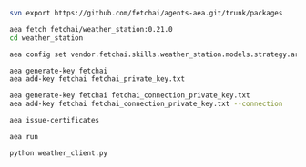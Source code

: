 ``` bash
svn export https://github.com/fetchai/agents-aea.git/trunk/packages
```
``` bash
aea fetch fetchai/weather_station:0.21.0
cd weather_station
```
``` bash
aea config set vendor.fetchai.skills.weather_station.models.strategy.args.is_ledger_tx False --type bool
```
``` bash
aea generate-key fetchai
aea add-key fetchai fetchai_private_key.txt
```
``` bash
aea generate-key fetchai fetchai_connection_private_key.txt
aea add-key fetchai fetchai_connection_private_key.txt --connection
```
``` bash
aea issue-certificates
```
``` bash
aea run
```
``` bash
python weather_client.py
```
